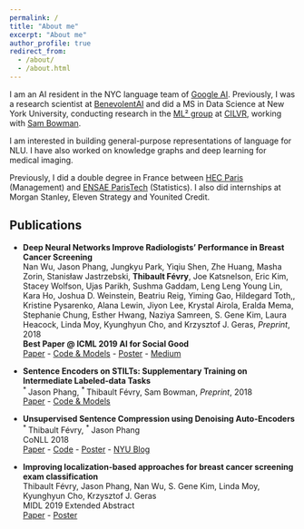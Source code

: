 ```yaml
---
permalink: /
title: "About me"
excerpt: "About me"
author_profile: true
redirect_from: 
  - /about/
  - /about.html
---
```


I am an AI resident in the NYC language team of [Google AI](https://ai.google/). Previously, I was a research scientist at [BenevolentAI](https://benevolent.ai/) and did a MS in Data Science at New York University, conducting research in the [ML² group](https://wp.nyu.edu/ml2/) at [CILVR](https://wp.nyu.edu/cilvr/), working with [Sam Bowman](https://www.nyu.edu/projects/bowman/). 

I am interested in building general-purpose representations of language for NLU. I have also worked on knowledge graphs and deep learning for medical imaging.

Previously, I did a double degree in France between [HEC Paris](http://www.hec.edu/Masters-programs/Master-s-Programs/Grande-Ecole/Master-in-Management/Key-Features) (Management) and [ENSAE ParisTech](http://www.ensae.fr/en/engineering-degree/) (Statistics). I also did internships at Morgan Stanley, Eleven Strategy and Younited Credit.

## Publications
    
* **Deep Neural Networks Improve Radiologists’ Performance in Breast Cancer Screening**  
    Nan Wu, Jason Phang, Jungkyu Park, Yiqiu Shen, Zhe Huang, Masha Zorin, Stanisław Jastrzebski,
    **Thibault Févry**, Joe Katsnelson, Eric Kim, Stacey Wolfson, Ujas Parikh, Sushma Gaddam,
     Leng Leng Young Lin, Kara Ho, Joshua D. Weinstein, Beatriu Reig, Yiming Gao, Hildegard Toth,, Kristine Pysarenko,
    Alana Lewin, Jiyon Lee, Krystal Airola, Eralda Mema, Stephanie Chung, Esther Hwang, Naziya Samreen, S. Gene Kim,
    Laura Heacock, Linda Moy, Kyunghyun Cho, and Krzysztof J. Geras, *Preprint*, 2018  
    **Best Paper @ ICML 2019 AI for Social Good**  
    [Paper](https://arxiv.org/pdf/1903.08297.pdf) - [Code & Models](https://github.com/nyukat/breast_cancer_classifier) - [Poster](files/wu_icml_breast_cancer_poster.pdf) - [Medium](https://medium.com/@jasonphang/deep-neural-networks-improve-radiologists-performance-in-breast-cancer-screening-565eb2bd3c9f) 
   

* **Sentence Encoders on STILTs: Supplementary Training on Intermediate Labeled-data Tasks**  
    <sup> * </sup>Jason Phang, <sup> * </sup> Thibault Févry, Sam Bowman, *Preprint*, 2018  
    [Paper](https://arxiv.org/pdf/1811.01088v2.pdf) - [Code & Models](https://github.com/zphang/bert_on_stilts)    

* **Unsupervised Sentence Compression using Denoising Auto-Encoders**  
    <sup> * </sup> Thibault Févry, <sup> * </sup>Jason Phang  
    CoNLL 2018  
    [Paper](https://arxiv.org/pdf/1809.02669.pdf) - [Code](https://github.com/zphang/usc_dae) - [Poster](files/poster_dae.pdf) - [NYU Blog](https://medium.com/@NYUDataScience/unsupervised-sentence-compression-using-denoising-auto-encoders-6c979abd9d4f)
    
* **Improving localization-based approaches for breast cancer screening exam classification**  
    Thibault Févry, Jason Phang, Nan Wu, S. Gene Kim, Linda Moy, Kyunghyun Cho, Krzysztof J. Geras  
    MIDL 2019 Extended Abstract  
    [Paper](https://openreview.net/forum?id=HyxoAR_AK4) - [Poster](files/fevry_improving_localization.pdf)
    



